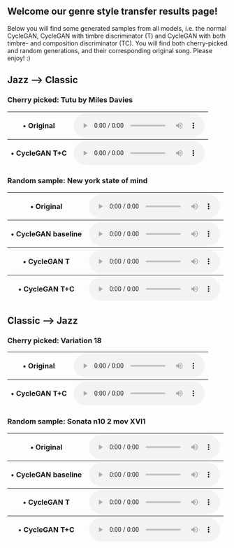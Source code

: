 ## Welcome our genre style transfer results page!

Below you will find some generated samples from all models, i.e. the normal CycleGAN, CycleGAN with timbre discriminator (T) and CycleGAN with both timbre- and composition discriminator (TC). You will find both cherry-picked and random generations, and their corresponding original song. Please enjoy! :)


## Jazz --> Classic
### Cherry picked: Tutu by Miles Davies 
<table>
  <thead>
    <tr>
      <th>
        • Original
      </th>
      <th style="text-align:right">
        <audio controls>
          <source src="https://user-images.githubusercontent.com/39059090/170349660-ea534793-7b72-4152-89b6-a79e8738e91b.mp4" type="video/mp4">
        </audio>
      </th>
    </tr>
    <tr>
      <th>
        • CycleGAN T+C
      </th>
      <th style="text-align:right">
        <audio controls>
          <source src="https://user-images.githubusercontent.com/39059090/170353542-56be85d3-8d05-402c-8248-e6598a94c698.mp4" type="video/mp4">
        </audio>
      </th>
    </tr>
  </thead>
</table>

### Random sample: New york state of mind
<table>
  <thead>
    <tr>
      <th>
        • Original
      </th>
      <th style="text-align:right">
        <audio controls>
          <source src="https://user-images.githubusercontent.com/39059090/171180780-916df518-f14f-4a8d-94c2-4e75073bb9ae.mp4">
        </audio>
      </th>
    </tr>
    <tr>
      <th>
        • CycleGAN baseline
      </th>
      <th style="text-align:right">
        <audio controls>
          <source src="https://user-images.githubusercontent.com/39059090/171180836-8ab9736b-74e7-4f57-bf21-f29eedd76dc9.mp4">
        </audio>
      </th>
    </tr>
    <tr>
      <th>
        • CycleGAN T
      </th>
      <th style="text-align:right">
        <audio controls>
          <source src="https://user-images.githubusercontent.com/39059090/171180891-a56cdb2a-a7df-4c42-8167-1d9730287235.mp4">
        </audio>
      </th>
    </tr>
    <tr>
      <th>
        • CycleGAN T+C
      </th>
      <th style="text-align:right">
        <audio controls>
          <source src="https://user-images.githubusercontent.com/39059090/171180960-983aa4ea-abf0-4152-8ce8-691463e1d4c3.mp4">
        </audio>
      </th>
    </tr>
  </thead>
</table>


## Classic --> Jazz
### Cherry picked: Variation 18
<table>
  <thead>
    <tr>
      <th>
        • Original
      </th>
      <th style="text-align:right">
        <audio controls>
          <source src="https://user-images.githubusercontent.com/39059090/171185119-9fa1b661-b114-4626-aff4-9e2e96dd4bcb.mp4">
        </audio>
      </th>
    </tr>
    <tr>
      <th>
        • CycleGAN T+C
      </th>
      <th style="text-align:right">
        <audio controls>
          <source src="https://user-images.githubusercontent.com/39059090/171185178-eab53918-fad6-48a6-9c28-d90be8b81171.mp4">
        </audio>
      </th>
    </tr>
  </thead>
</table>


### Random sample: Sonata n10 2 mov XVI1 
<table>
  <thead>
    <tr>
      <th>
        • Original
      </th>
      <th style="text-align:right">
        <audio controls>
          <source src="https://user-images.githubusercontent.com/39059090/171177085-ebd8849d-4b84-4afb-9f7c-e568b9f0af64.mp4">
        </audio>
      </th>
    </tr>
    <tr>
      <th>
        • CycleGAN baseline
      </th>
      <th style="text-align:right">
        <audio controls>
          <source src="https://user-images.githubusercontent.com/39059090/171177189-d64fb775-853f-452c-9af1-529d881a0e23.mp4">
        </audio>
      </th>
    </tr>
    <tr>
      <th>
        • CycleGAN T
      </th>
      <th style="text-align:right">
        <audio controls>
          <source src="https://user-images.githubusercontent.com/39059090/171177293-ff285c9d-4d7a-44ec-b61b-5216efa1ee04.mp4">
        </audio>
      </th>
    </tr>
    <tr>
      <th>
        • CycleGAN T+C
      </th>
      <th style="text-align:right">
        <audio controls>
          <source src="https://user-images.githubusercontent.com/39059090/171177343-f3e4ed5d-14d7-4417-9bed-0e75307756b9.mp4">
        </audio>
      </th>
    </tr>
  </thead>
</table>
